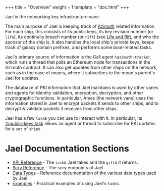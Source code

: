 +++
title = "Overview"
weight = 1
template = "doc.html"
+++

Jael is the networking key infrastructure vane.

The main purpose of Jael is keeping track of [Azimuth](@/docs/azimuth/azimuth.md) related information. For each ship, this consists of its public keys, its key revision number (or `life`), its continuity breach number (or `rift`) (see [Life and Rift](@/docs/azimuth/life-and-rift.md), and who the sponsor of the ship is. It also handles the local ship's private keys, keeps track of galaxy domain prefixes, and performs some boot-related tasks. 

Jael's primary source of information is the Gall agent `%azimuth-tracker`, which runs a thread that polls an Ethereum node for transactions in the Azimuth contract. It can also get updates from other ships on the network, such as in the case of moons, where it subscribes to the moon's parent's Jael for updates.

The database of PKI information that Jael maintains is used by other vanes and agents for identity validation, encryption, decryption, and other cryptographic functions. In particular, Ames (the network vane) uses the information stored in Jael to encrypt packets it sends to other ships, and to decrypt & validate packets it receives from other ships.

Jael has a few `task`s you can use to interact with it. In particular, its [%public-keys task](@/docs/arvo/jael/tasks.md#public-keys) allows an agent or thread to subscribe for PKI updates for a `set` of `ship`s.

# Jael Documentation Sections

- [API Reference](@/docs/arvo/jael/tasks.md) - The `task`s Jael takes and the `gift`s it returns.
- [Scry Reference](@/docs/arvo/jael/scry.md) - The scry endpoints of Jael.
- [Data Types](@/docs/arvo/jael/data-types.md) - Reference documentation of the various data types used by Jael.
- [Examples](@/docs/arvo/jael/examples.md) - Practical examples of using Jael's `task`s.
